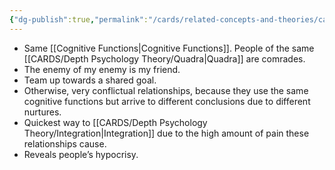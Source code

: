 ```yaml
---
{"dg-publish":true,"permalink":"/cards/related-concepts-and-theories/camaraderie/","created":"2023-05-24T17:16:22.615+02:00","updated":"2023-05-24T17:47:23.004+02:00"}
---
```



- Same [[Cognitive Functions\|Cognitive Functions]]. People of the same [[CARDS/Depth Psychology Theory/Quadra\|Quadra]] are comrades. 
- The enemy of my enemy is my friend. 
- Team up towards a shared goal. 
- Otherwise, very conflictual relationships, because they use the same cognitive functions but arrive to different conclusions due to different nurtures. 
- Quickest way to [[CARDS/Depth Psychology Theory/Integration\|Integration]] due to the high amount of pain these relationships cause. 
- Reveals people’s hypocrisy.
